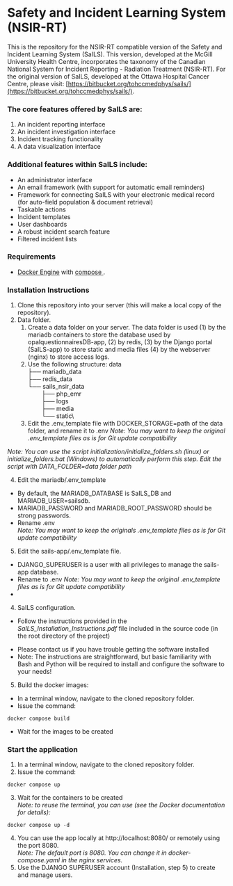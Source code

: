 # **Safety and Incident Learning System (NSIR-RT)** #

This is the repository for the NSIR-RT compatible version of the Safety and Incident Learning System (SaILS). This version, developed at the McGill University Health Centre, incorporates the taxonomy of the Canadian National System for Incident Reporting - Radiation Treatment (NSIR-RT). For the original version of SaILS, developed at the Ottawa Hospital Cancer Centre, please visit: [https://bitbucket.org/tohccmedphys/sails/](https://bitbucket.org/tohccmedphys/sails/).

### The core features offered by SaILS are: ###

1. An incident reporting interface
2. An incident investigation interface
3. Incident tracking functionality
4. A data visualization interface

### Additional features within SaILS include: ###

* An administrator interface
* An email framework (with support for automatic email reminders)
* Framework for connecting SaILS with your electronic medical record (for auto-field population & document retrieval)
* Taskable actions
* Incident templates
* User dashboards
* A robust incident search feature
* Filtered incident lists

### Requirements ###

* [Docker Engine](https://docs.docker.com/) with [compose ](https://docs.docker.com/compose/).

### Installation Instructions ###

1. Clone this repository into your server (this will make a local copy of the repository).
2. Data folder.
   1. Create a data folder on your server. The data folder is used (1) by the mariadb containers to store the database used by opalquestionnairesDB-app,
(2) by redis, (3) by the Django portal (SaILS-app) 
to store static and media files (4) by the webserver (nginx) to store access logs.
   2. Use the following structure:
   data\
   ├── mariadb_data\
   ├── redis_data\
   └── sails_nsir_data\
   &nbsp;&nbsp;&nbsp;&nbsp;&nbsp;&nbsp;&nbsp;&nbsp;├── php_emr\
   &nbsp;&nbsp;&nbsp;&nbsp;&nbsp;&nbsp;&nbsp;&nbsp;├── logs\
   &nbsp;&nbsp;&nbsp;&nbsp;&nbsp;&nbsp;&nbsp;&nbsp;├── media\
   &nbsp;&nbsp;&nbsp;&nbsp;&nbsp;&nbsp;&nbsp;&nbsp;└── static\
   3. Edit the .env_template file with DOCKER_STORAGE=path of the data folder, and rename it to .env
_Note: You may want to keep the original .env_template files as is for Git update compatibility_

_Note: You can use the script initialization/initialize_folders.sh (linux) or initialize_folders.bat 
(Windows) to automatically perform this step. Edit the script with DATA_FOLDER=data folder path_

4. Edit the mariadb/.env_template
- By default, the MARIADB_DATABASE is SaILS_DB and MARIADB_USER=sailsdb.
- MARIADB_PASSWORD and MARIADB_ROOT_PASSWORD should be strong passwords.
- Rename .env \
_Note: You may want to keep the originals .env_template files as is for Git update compatibility_

5. Edit the sails-app/.env_template file.
- DJANGO_SUPERUSER is a user with all privileges to manage the sails-app database.
- Rename to .env
_Note: You may want to keep the original .env_template files as is for Git update compatibility_
- 
4. SaILS configuration.
- Follow the instructions provided in the *SaILS_Installation_Instructions.pdf* file included in the source code (in the root directory of the project)
* Please contact us if you have trouble getting the software installed
* Note: The instructions are straightforward, but basic familiarity with Bash and Python will be required to install and configure the software to your needs!

5. Build the docker images:
- In a terminal window, navigate to the cloned repository folder.
- Issue the command: 
```
docker compose build
```
- Wait for the images to be created

### Start the application ###

1. In a terminal window, navigate to the cloned repository folder.
2. Issue the command: 
```
docker compose up
```
3. Wait for the containers to be created\
_Note: to reuse the terminal, you can use (see the Docker documentation for details):_
```
docker compose up -d
```
4. You can use the app locally at http://localhost:8080/ or remotely using the port 8080.\
_Note: The default port is 8080. You can change it in docker-compose.yaml in the nginx services._
5. Use the DJANGO SUPERUSER account (Installation, step 5) to create and manage users.
